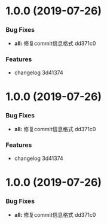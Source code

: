 # 1.0.0 (2019-07-26)


### Bug Fixes

* **all:** 修复commit信息格式 dd371c0


### Features

* changelog 3d41374



# 1.0.0 (2019-07-26)


### Bug Fixes

* **all:** 修复commit信息格式 dd371c0


### Features

* changelog 3d41374



# 1.0.0 (2019-07-26)


### Bug Fixes

* **all:** 修复commit信息格式 dd371c0



